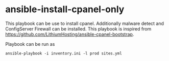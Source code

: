 # ansible-install-cpanel-only
This playbook can be use to install cpanel. Additionally malware detect and ConfigServer Firewall can be installed.  This playbook is inspired from https://github.com/LithiumHosting/ansible-cpanel-bootstrap.

Playbook can be run as

    ansible-playbook -i inventory.ini -l prod sites.yml
